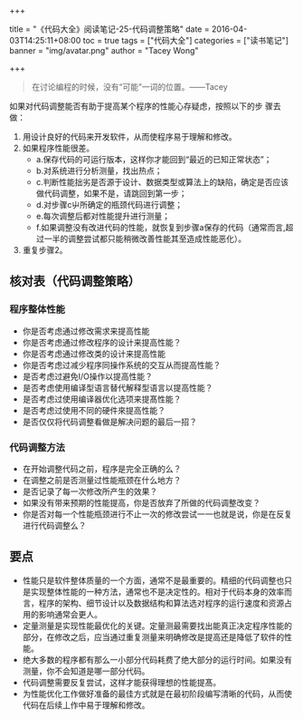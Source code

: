 +++

title = "《代码大全》阅读笔记-25-代码调整策略"
date = 2016-04-03T14:25:11+08:00
toc = true
tags = ["代码大全"]
categories = ["读书笔记"]
banner = "img/avatar.png"
author = "Tacey Wong"

+++

> 在讨论编程的时候，没有“可能”一词的位置。——Tacey


如果对代码调整能否有助于提高某个程序的性能心存疑虑，按照以下的步
骤去做：

1. 用设计良好的代码来开发软件，从而使程序易于理解和修改。
2. 如果程序性能很差。
    +	a.保存代码的可运行版本，这样你才能回到“最近的已知正常状态”；
    +  b.对系统进行分析测量，找出热点；
    +	c.判断性能拙劣是否源于设计、数据类型或算法上的缺陷，确定是否应该做代码调整，如果不是，请跳回到第一步；
    +	d.对步骤c屮所确定的瓶颈代码进行调整；
    +	e.每次调整后都对性能提升进行测量；
    +	f.如果调整没有改进代码的性能，就恢复到步骤a保存的代码（通常而言,超过一半的调整尝试都只能稍微改善性能其至造成性能恶化）。
3. 重复步骤2。

## 核对表（代码调整策略）

### 程序整体性能

+ 你是否考虑通过修改需求来提高性能
+ 你是否考虑通过修改程序的设计来提高性能？
+ 你是否考虑通过修改类的设计来提高性能
+ 你是否考虑过减少程序同操作系统的交互从而提高性能？
+ 是否考虑过避免I/O操作以提高性能？
+ 是否考虑使用编译型语言替代解释型语言以提高性能？
+ 是否考虑过使用编译器优化选项来提髙性能？
+ 是否考虑过使用不同的硬件來提高性能？
+ 是否仅仅将代码调整看做是解决问题的最后一招？

### 代码调整方法

+ 在开始调整代码之前，程序是完全正确的么？
+ 在调整之前是否测量过性能瓶颈在什么地方？
+ 是否记录了每一次修改所产生的效果？
+ 如果没有带来预期的性能提高，你是否放弃了所做的代码调整改变？
+ 你是否对每一个性能瓶颈进行不止一次的修改尝试一一也就是说，你是在反复进行代码调整么？

## 要点

+ 性能只是软件整体质量的一个方面，通常不是最重要的。精细的代码调整也只是实现整体性能的一种方法，通常也不是决定性的。相对于代码本身的效率而言，程序的架构、细节设计以及数据结构和算法选对程序的运行速度和资源占用的影响通常会更人。
+ 定量测量是实现性能最优化的关键。定量测最需要找出能真正决定程序性能的部分，在修改之后，应当通过重复测量来明确修改是提高还是降低了软件的性能。
+ 绝大多数的程序都有那么一小部分代码耗费了绝大部分的运行时间。如果没有测量，你不会知道是哪一部分代码。
+ 代码调整需要反复尝试，这样才能获得理想的性能提髙。
+ 为性能优化工作做好准备的最佳方式就是在最初阶段编写清晰的代码，从而使代码在后续丄作中易于理解和修改。